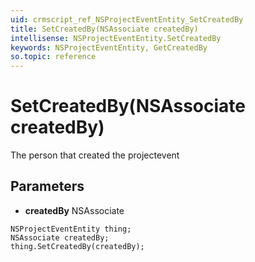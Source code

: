 ```yaml
---
uid: crmscript_ref_NSProjectEventEntity_SetCreatedBy
title: SetCreatedBy(NSAssociate createdBy)
intellisense: NSProjectEventEntity.SetCreatedBy
keywords: NSProjectEventEntity, GetCreatedBy
so.topic: reference
---
```


# SetCreatedBy(NSAssociate createdBy)

The person that created the projectevent

## Parameters

* **createdBy** NSAssociate

```crmscript
NSProjectEventEntity thing;
NSAssociate createdBy;
thing.SetCreatedBy(createdBy);
```

